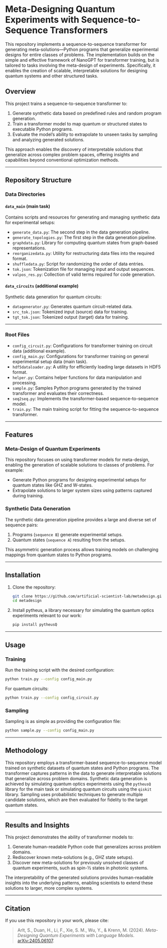 
# Meta-Designing Quantum Experiments with Sequence-to-Sequence Transformers

This repository implements a sequence-to-sequence transformer for generating meta-solutions—Python programs that generalize experimental designs for entire classes of problems. The implementation builds on the simple and effective framework of NanoGPT for transformer training, but is tailored to tasks involving the meta-design of experiments. Specifically, it enables the creation of scalable, interpretable solutions for designing quantum systems and other structured tasks.

## Overview

This project trains a sequence-to-sequence transformer to:
1. Generate synthetic data based on predefined rules and random program generation.
2. Train a transformer model to map quantum or structured states to executable Python programs.
3. Evaluate the model’s ability to extrapolate to unseen tasks by sampling and analyzing generated solutions.

This approach enables the discovery of interpretable solutions that generalize across complex problem spaces, offering insights and capabilities beyond conventional optimization methods.

---

## Repository Structure

### **Data Directories**

#### **`data_main`** (main task)
Contains scripts and resources for generating and managing synthetic data for experimental setups:
- `generate_data.py`: The second step in the data generation pipeline.
- `generate_topologies.py`: The first step in the data generation pipeline.
- `graphdata.py`: Library for computing quantum states from graph-based representations.
- `reorganizedata.py`: Utility for restructuring data files into the required format.
- `shuffledata.py`: Script for randomizing the order of data entries.
- `tok.json`: Tokenization file for managing input and output sequences.
- `valpos_res.py`: Collection of valid terms required for code generation.

#### **`data_circuits`** (additional example)
Synthetic data generation for quantum circuits:
- `datagenerator.py`: Generates quantum circuit-related data.
- `src_tok.json`: Tokenized input (source) data for training.
- `tgt_tok.json`: Tokenized output (target) data for training.

---

### **Root Files**

- `config_circuit.py`: Configurations for transformer training on circuit data (additional example).
- `config_main.py`: Configurations for transformer training on general experimental setup data (main task).
- `hdf5dataloader.py`: A utility for efficiently loading large datasets in HDF5 format.
- `helper.py`: Contains helper functions for data manipulation and processing.
- `sample.py`: Samples Python programs generated by the trained transformer and evaluates their correctness.
- `seq2seq.py`: Implements the transformer-based sequence-to-sequence model.
- `train.py`: The main training script for fitting the sequence-to-sequence transformer.

---

## Features

### **Meta-Design of Quantum Experiments**
This repository focuses on using transformer models for meta-design, enabling the generation of scalable solutions to classes of problems. For example:
- Generate Python programs for designing experimental setups for quantum states like GHZ and W-states.
- Extrapolate solutions to larger system sizes using patterns captured during training.

### **Synthetic Data Generation**
The synthetic data generation pipeline provides a large and diverse set of sequence pairs:
1. Programs (`sequence B`) generate experimental setups.
2. Quantum states (`sequence A`) resulting from the setups.

This asymmetric generation process allows training models on challenging mappings from quantum states to Python programs.

---

## Installation

1. Clone the repository:
   ```bash
   git clone https://github.com/artificial-scientist-lab/metadesign.git
   cd metadesign
   ```

2. Install pytheus, a library necessary for simulating the quantum optics experiments relevant to our work:
   ```bash
   pip install pytheusQ
   ```

---

## Usage

### **Training**
Run the training script with the desired configuration:
```bash
python train.py --config config_main.py
```
For quantum circuits:
```bash
python train.py --config config_circuit.py
```

### **Sampling**
Sampling is as simple as providing the configuration file:
```bash
python sample.py --config config_main.py
```

---

## Methodology

This repository employs a transformer-based sequence-to-sequence model trained on synthetic datasets of quantum states and Python programs. The transformer captures patterns in the data to generate interpretable solutions that generalize across problem domains. Synthetic data generation is achieved by simulating quantum optics experiments using the `pytheusQ` library for the main task or simulating quantum circuits using the `qiskit` library. Sampling uses probabilistic techniques to generate multiple candidate solutions, which are then evaluated for fidelity to the target quantum states.

---

## Results and Insights

This project demonstrates the ability of transformer models to:
1. Generate human-readable Python code that generalizes across problem domains.
2. Rediscover known meta-solutions (e.g., GHZ state setups).
3. Discover new meta-solutions for previously unsolved classes of quantum experiments, such as spin-½ states in photonic systems.

The interpretability of the generated solutions provides human-readable insights into the underlying patterns, enabling scientists to extend these solutions to larger, more complex systems.

---

## Citation

If you use this repository in your work, please cite:
> Arlt, S., Duan, H., Li, F., Xie, S. M., Wu, Y., & Krenn, M. (2024). *Meta-Designing Quantum Experiments with Language Models*. [arXiv:2405.06107](https://arxiv.org/abs/2405.06107).
